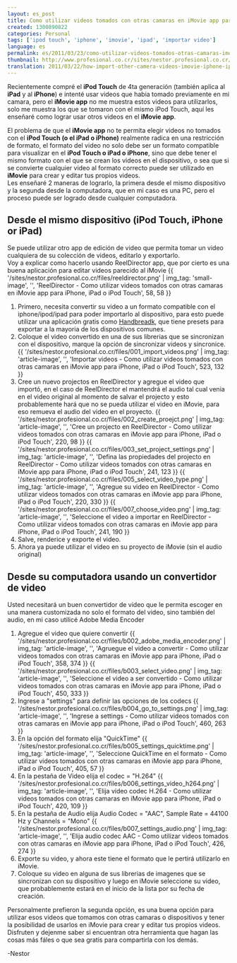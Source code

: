 ```yaml
---
layout: es_post
title: Como utilizar videos tomados con otras camaras en iMovie app para iPhone, iPad o iPod Touch
created: 1300890822
categories: Personal
tags: ['ipod touch', 'iphone', 'imovie', 'ipad', 'importar video']
language: es
permalink: es/2011/03/23/como-utilizar-videos-tomados-otras-camaras-imovie-app-para-iphone-ipad-o-ipod-touch-1475/
thumbnail: http://www.profesional.co.cr/sites/nestor.profesional.co.cr/files/reeldirector.png
translation: 2011/03/22/how-import-other-camera-videos-imovie-iphone-ipad-or-ipod-touch-1474/
---
```

Recientemente compré el __iPod Touch__ de 4ta generación (también aplica al __iPad__ y al __iPhone__) e intenté usar videos que habia tomado previamente en mi camara, pero el __iMovie app__ no me muestra estos videos para utilizarlos, solo me muestra los que se tomaron con el mismo iPod Touch, aquí les enseñaré como lograr usar otros videos en el __iMovie app__.

El problema de que el __iMovie app__ no te permita elegir videos no tomados con el __iPod Touch (o el iPad o iPhone)__ realmente radica en una restricción de formato, el formato del video no solo debe ser un formato compatible para visualizar en el __iPod Touch o iPad o iPhone__, sino que debe tener el mismo formato con el que se crean los videos en el dispositivo, o sea que si se convierte cualquier video al formato correcto puede ser utilizado en __iMovie__ para crear y editar tus propios videos.  
Les enseñaré 2 maneras de lograrlo, la primera desde el mismo dispositivo y la segunda desde la computadora, que en mi caso es una PC, pero el proceso puede ser logrado desde cualquier computadora.  

## Desde el mismo dispositivo (iPod Touch, iPhone or iPad)
Se puede utilizar otro app de edición de video que permita tomar un video cualquiera de su colección de videos, editarlo y exportarlo.  
Voy a explicar como hacerlo usando ReelDirector app, que por cierto es una buena aplicación para editar videos parecido al iMovie
{{ '/sites/nestor.profesional.co.cr/files/reeldirector.png' | img_tag: 'small-image', '', 'ReelDirector - Como utilizar videos tomados con otras camaras en iMovie app para iPhone, iPad o iPod Touch', 58, 58 }}

1. Primero, necesita convertir su video a un formato compatible con el iphone/ipod/ipad para poder importarlo al dispositivo, para esto puede utilizar una aplicación gratis como [Handbreadk](http://handbrake.fr/), que tiene presets para exportar a la mayoria de los dispositivos comunes.
1. Coloque el video convertido en una de sus librerias que se sincronizan con el dispositivo, marque la opción de sincronizar videos y sincronice.
    {{ '/sites/nestor.profesional.co.cr/files/001_import_videos.png' | img_tag: 'article-image', '', 'Importar videos - Como utilizar videos tomados con otras camaras en iMovie app para iPhone, iPad o iPod Touch', 523, 132 }}
1. Cree un nuevo projectos en ReelDirector y agregue el video que importó, en el caso de ReelDirector el mantendrá el audio tal cual venia en el video original al momento de salvar el projecto y esto probablemente hará que no se pueda utilizar el video en iMovie, para eso remueva el audio del video en el proyecto.
    {{ '/sites/nestor.profesional.co.cr/files/002_create_proejct.png' | img_tag: 'article-image', '', 'Cree un projecto en ReelDirector - Como utilizar videos tomados con otras camaras en iMovie app para iPhone, iPad o iPod Touch', 220, 98 }}
    {{ '/sites/nestor.profesional.co.cr/files/003_set_project_settings.png' | img_tag: 'article-image', '', 'Defina las propiedades del projecto en ReelDirector - Como utilizar videos tomados con otras camaras en iMovie app para iPhone, iPad o iPod Touch', 241, 123 }}
    {{ '/sites/nestor.profesional.co.cr/files/005_select_video_type.png' | img_tag: 'article-image', '', 'Agregue su video en ReelDirector - Como utilizar videos tomados con otras camaras en iMovie app para iPhone, iPad o iPod Touch', 220, 330 }}
    {{ '/sites/nestor.profesional.co.cr/files/007_choose_video.png' | img_tag: 'article-image', '', 'Seleccione el video a importar en ReelDirector - Como utilizar videos tomados con otras camaras en iMovie app para iPhone, iPad o iPod Touch', 241, 190 }}
1. Salve, renderice y exporte el video.
1. Ahora ya puede utilizar el video en su proyecto de iMovie (sin el audio original)

## Desde su computadora usando un convertidor de video
Usted necesitará un buen convertidor de video que le permita escoger en una manera customizada no solo el formato del video, sino también del audio, en mi caso utilicé Adobe Media Encoder

1. Agregue el video que quiere convertir
    {{ '/sites/nestor.profesional.co.cr/files/b002_adobe_media_encoder.png' | img_tag: 'article-image', '', 'Agruegue el video a convertir - Como utilizar videos tomados con otras camaras en iMovie app para iPhone, iPad o iPod Touch', 358, 374 }}
    {{ '/sites/nestor.profesional.co.cr/files/b003_select_video.png' | img_tag: 'article-image', '', 'Seleccione el video a ser convertido - Como utilizar videos tomados con otras camaras en iMovie app para iPhone, iPad o iPod Touch', 450, 333 }}
1. Ingrese a "settings" para definir las opciones de los codecs
    {{ '/sites/nestor.profesional.co.cr/files/b004_go_to_settings.png' | img_tag: 'article-image', '', 'Ingrese a settings - Como utilizar videos tomados con otras camaras en iMovie app para iPhone, iPad o iPod Touch', 460, 263 }}
1. En la opción del formato elija "QuickTime"
    {{ '/sites/nestor.profesional.co.cr/files/b005_settings_quicktime.png' | img_tag: 'article-image', '', 'Seleccione QuickTime en el formato - Como utilizar videos tomados con otras camaras en iMovie app para iPhone, iPad o iPod Touch', 405, 57 }}
1. En la pestaña de Video elija el codec = "H.264"
    {{ '/sites/nestor.profesional.co.cr/files/b006_settings_video_h264.png' | img_tag: 'article-image', '', 'Elija video codec H.264 - Como utilizar videos tomados con otras camaras en iMovie app para iPhone, iPad o iPod Touch', 420, 109 }}
1. En la pestaña de Audio elija Audio Codec = "AAC", Sample Rate = 44100 Hz y Channels = "Mono"
    {{ '/sites/nestor.profesional.co.cr/files/b007_settings_audio.png' | img_tag: 'article-image', '', 'Elija audio codec AAC - Como utilizar videos tomados con otras camaras en iMovie app para iPhone, iPad o iPod Touch', 426, 274 }}
1. Exporte su video, y ahora este tiene el formato que le pertirá utilizarlo en iMovie.
1. Coloque su video en alguna de sus librerias de imagenes que se sincronizan con su dispositivo y luego en iMovie seleccione su video, que probablemente estará en el inicio de la lista por su fecha de creación.

Personalmente prefieron la segunda opción, es una buena opción para utilizar esos videos que tomamos con otras camaras o dispositivos y tener la posibilidad de usarlos en iMovie para crear y editar tus propios videos.  
Disfruten y dejenme saber si encuentran otra herramienta que hagan las cosas más fáles o que sea gratis para compartirla con los demás.

-Nestor
